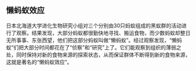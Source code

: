 ## 懒蚂蚁效应

日本北海道大学进化生物研究小组对三个分别由30只蚂蚁组成的黑蚁群的活动进行了观察。结果发现，大部分蚂蚁都很勤快地寻找、搬运食物，而少数蚂蚁却整日无所事事、东张西望，他们把这部分蚂蚁叫做“懒蚂蚁”。经过观察发现，“懒蚂蚁”们把大部分时间都花在了“侦察”和“研究”上了。它们能观察到组织的薄弱之处，同时保持对新的食物来源的探索状态，从而保证群体不断得到新的食物来源，这就是著名的“懒蚂蚁效应”。
